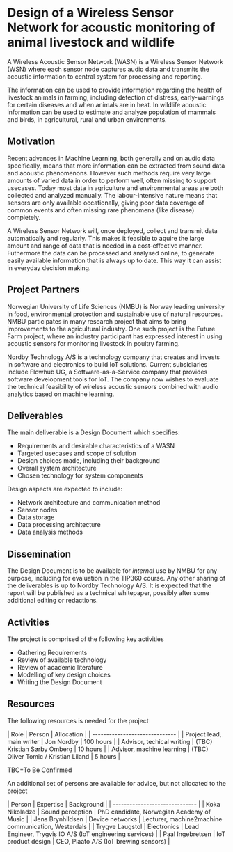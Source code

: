 
# Design of a Wireless Sensor Network for acoustic monitoring of animal livestock and wildlife

A Wireless Acoustic Sensor Network (WASN) is a Wireless Sensor Network (WSN)
where each sensor node captures audio data and transmits the acoustic information
to central system for processing and reporting.

The information can be used to provide information regarding the health of livestock animals in farming,
including detection of distress, early-warnings for certain diseases and when animals are in heat.
In wildlife acoustic information can be used to estimate and analyze population of mammals and birds,
in agricultural, rural and urban environments.

## Motivation

Recent advances in Machine Learning, both generally and on audio data specifically,
means that more information can be extracted from sound data and acoustic phenomenons.
However such methods require very large amounts of varied data in order to perform well,
often missing to support usecases.
Today most data in agriculture and environmental areas are both collected and analyzed manually.
The labour-intensive nature means that sensors are only available occationally,
giving poor data coverage of common events and often missing rare phenomena (like disease) completely.

A Wireless Sensor Network will, once deployed, collect and transmit data automatically and regularly.
This makes it feasible to aquire the large amount and range of data that is needed in a cost-effective manner.
Futhermore the data can be processed and analysed online, to generate easily available information that is always up to date.
This way it can assist in everyday decision making.

## Project Partners

Norwegian University of Life Sciences (NMBU) is Norway leading university
in food, environmental protection and sustainable use of natural resources.
NMBU participates in many research project that aims to bring improvements to the agricultural industry.
One such project is the Future Farm project, where an industry participant has expressed interest
in using acoustic sensors for monitoring livestock in poultry farming.

Nordby Technology A/S is a technology company that creates and invests in software and electronics to build IoT solutions.
Current subsidiaries include Flowhub UG, a Software-as-a-Service company that provides software development tools for IoT.
The company now wishes to evaluate the technical feasibility of wireless acoustic sensors combined with audio analytics based on machine learning. 


## Deliverables
The main deliverable is a Design Document which specifies:

* Requirements and desirable characteristics of a WASN
* Targeted usecases and scope of solution 
* Design choices made, including their background
* Overall system architecture
* Chosen technology for system components

Design aspects are expected to include:

* Network architecture and communication method
* Sensor nodes
* Data storage
* Data processing architecture
* Data analysis methods

## Dissemination
The Design Document is to be available for *internal* use by NMBU for any purpose,
including for evaluation in the TIP360 course.
Any other sharing of the deliverables is up to Nordby Technology A/S.
It is expected that the report will be published as a technical whitepaper,
possibly after some additional editing or redactions.


## Activities
The project is comprised of the following key activities

* Gathering Requirements 
* Review of available technology 
* Review of academic literature
* Modelling of key design choices
* Writing the Design Document

## Resources

The following resources is needed for the project

| Role | Person | Allocation |
| ------------------------------ |
| Project lead, main writer | Jon Nordby | 100 hours |
| Advisor, techical writing | (TBC) Kristian Sørby Omberg | 10 hours |
| Advisor, machine learning | (TBC) Oliver Tomic / Kristian Liland | 5 hours |

TBC=To Be Confirmed

An additional set of persons are available for advice, but not allocated to the project

| Person | Expertise | Background |
| ------------------------------ |
| Koka Nikoladze | Sound perception | PhD candidate, Norwegian Academy of Music |
| Jens Brynhildsen | Device networks | Lecturer, machine2machine communication, Westerdals |
| Trygve Laugstol | Electronics | Lead Engineer, Trygvis IO A/S (IoT engineering services) |
| Paal Ingebretsen | IoT product design | CEO, Plaato A/S (IoT brewing sensors) |

